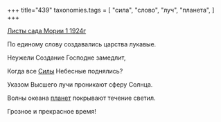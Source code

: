 +++
title="439"
taxonomies.tags = [
 "сила",
 "слово",
 "луч",
 "планета",
]
+++

[Листы сада Мории 1 1924г](/agni/1924)

По единому слову создавались царства лукавые.   

Неужели Создание Господне замедлит,   

Когда все [Силы](/tags/сила) Небесные поднялись?   

Указом Высшего лучи проникают сферу Солнца.   

Волны океана [планет](/tags/планета) покрывают течение светил.   

Грозное и прекрасное время!   

